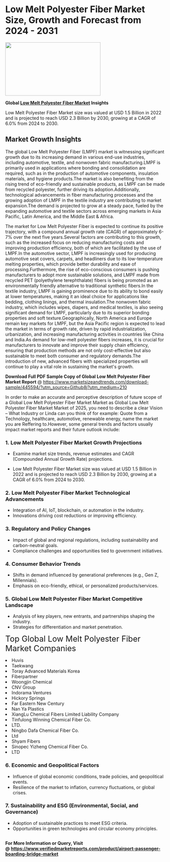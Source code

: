 <H1>Low Melt Polyester Fiber Market Size, Growth and Forecast from 2024 - 2031</H1><img class="aligncenter size-medium wp-image-584254" src="https://thirdeyenews.in/wp-content/uploads/2024/09/Global-Market-Research-300x168.jpeg" alt="" width="300" height="168" /><p><strong>Global&nbsp;<a href="https://www.marketsizeandtrends.com/download-sample/445594/?utm_source=Github8j?utm_medium=210">Low Melt Polyester Fiber Market</a> Insights</strong></p><p>Low Melt Polyester Fiber Market size was valued at USD 1.5 Billion in 2022 and is projected to reach USD 2.3 Billion by 2030, growing at a CAGR of 6.0% from 2024 to 2030.</p><p><h2>Market Growth Insights</h2> <p>The global Low Melt Polyester Fiber (LMPF) market is witnessing significant growth due to its increasing demand in various end-use industries, including automotive, textile, and nonwoven fabric manufacturing.LMPF is primarily used in applications where bonding and consolidation are required, such as in the production of automotive components, insulation materials, and hygiene products.The market is also benefiting from the rising trend of eco-friendly and sustainable products, as LMPF can be made from recycled polyester, further driving its adoption.Additionally, technological advancements in fiber manufacturing processes and the growing adoption of LMPF in the textile industry are contributing to market expansion.The demand is projected to grow at a steady pace, fueled by the expanding automotive and textile sectors across emerging markets in Asia Pacific, Latin America, and the Middle East & Africa.</p> <p>The market for Low Melt Polyester Fiber is expected to continue its positive trajectory, with a compound annual growth rate (CAGR) of approximately 6-7% over the next five years.Several factors are contributing to this growth, such as the increased focus on reducing manufacturing costs and improving production efficiency, both of which are facilitated by the use of LMPF.In the automotive sector, LMPF is increasingly used for producing automotive seat covers, carpets, and headliners due to its low-temperature melting properties, which provide better durability and ease of processing.Furthermore, the rise of eco-conscious consumers is pushing manufacturers to adopt more sustainable solutions, and LMPF made from recycled PET (polyethylene terephthalate) fibers is being promoted as an environmentally friendly alternative to traditional synthetic fibers.In the textile industry, LMPF is gaining prominence due to its ability to bond easily at lower temperatures, making it an ideal choice for applications like bedding, clothing linings, and thermal insulation.The nonwoven fabric industry, which includes wipes, diapers, and medical textiles, is also seeing significant demand for LMPF, particularly due to its superior bonding properties and soft texture.Geographically, North America and Europe remain key markets for LMPF, but the Asia Pacific region is expected to lead the market in terms of growth rate, driven by rapid industrialization, urbanization, and increasing manufacturing activities in countries like China and India.As demand for low-melt polyester fibers increases, it is crucial for manufacturers to innovate and improve their supply chain efficiency, ensuring that production methods are not only cost-effective but also sustainable to meet both consumer and regulatory demands.The introduction of new, advanced fibers with specialized properties will continue to play a vital role in sustaining the market's growth.</p> <p><span class=""><strong>Download Full PDF Sample Copy of Global Low Melt Polyester Fiber Market Report</strong> @ <a href="https://www.marketsizeandtrends.com/download-sample/445594/?utm_source=Github8j?utm_medium=210" target="_blank">https://www.marketsizeandtrends.com/download-sample/445594/?utm_source=Github8j?utm_medium=210</a></span></p><p>In order to make an accurate and perceptive description of future scope of a Global&nbsp;Low Melt Polyester Fiber Market Market as Global&nbsp;Low Melt Polyester Fiber Market Market of 2025, you need to describe a clear Vision &ndash; What Industry or Linda can you think of for example: Quote from a Technology, healthcare, automotive, renewable energy, name the market you are Reffering to.However, some general trends and factors usually impact market reports and their future outlook include:</p><h3>1.&nbsp;<strong>Low Melt Polyester Fiber Market Growth Projections</strong></h3><ul><li>Examine market size trends, revenue estimates and CAGR (Compounded Annual Growth Rate) projections.</li><li><p>Low Melt Polyester Fiber Market size was valued at USD 1.5 Billion in 2022 and is projected to reach USD 2.3 Billion by 2030, growing at a CAGR of 6.0% from 2024 to 2030.</p></li></ul><h3>2.&nbsp;<strong>Low Melt Polyester Fiber Market Technological Advancements</strong></h3><ul><li>Integration of AI, IoT, blockchain, or automation in the industry.</li><li>Innovations driving cost reductions or improving efficiency.</li></ul><h3>3.&nbsp;<strong>Regulatory and Policy Changes</strong></h3><ul><li>Impact of global and regional regulations, including sustainability and carbon-neutral goals.</li><li>Compliance challenges and opportunities tied to government initiatives.</li></ul><h3>4.&nbsp;<strong>Consumer Behavior Trends</strong></h3><ul><li>Shifts in demand influenced by generational preferences (e.g., Gen Z, Millennials).</li><li>Emphasis on eco-friendly, ethical, or personalized products/services.</li></ul><h3>5.&nbsp;<strong>Global Low Melt Polyester Fiber Market Competitive Landscape</strong></h3><ul><li>Analysis of key players, new entrants, and partnerships shaping the industry.</li><li>Strategies for differentiation and market penetration.</li></ul><p data-pm-slice="1 1 []"><span style="color: inherit; font-family: inherit; font-size: 25px;">Top Global Low Melt Polyester Fiber Market Companies</span></p><div class="" data-test-id=""><p><li>Huvis</li><li> Taekwang</li><li> Toray Advanced Materials Korea</li><li> Fiberpartner</li><li> Woongjin Chemical</li><li> CNV Group</li><li> Indorama Ventures</li><li> Hickory Springs</li><li> Far Eastern New Century</li><li> Nan Ya Plastics</li><li> XiangLu Chemical Fibers Limited Liability Company</li><li> Tinfulong Winning Chemical Fiber Co.</li><li>LTD.</li><li> Ningbo Dafa Chemical Fiber Co.</li><li> Ltd</li><li> Shyam Fibers</li><li> Sinopec Yizheng Chemical Fiber Co.</li><li>LTD</li></p></div><h3>6.&nbsp;<strong>Economic and Geopolitical Factors</strong></h3><ul><li>Influence of global economic conditions, trade policies, and geopolitical events.</li><li>Resilience of the market to inflation, currency fluctuations, or global crises.</li></ul><h3>7.&nbsp;<strong>Sustainability and ESG (Environmental, Social, and Governance)</strong></h3><ul><li>Adoption of sustainable practices to meet ESG criteria.</li><li>Opportunities in green technologies and circular economy principles.</li></ul><h2><strong style="font-size: 14px;">For More Information or Query, Visit @&nbsp;</strong><a style="background-color: #ffffff; font-size: 14px;" href="https://www.marketsizeandtrends.com/report/low-melt-polyester-fiber-market/" target="_blank">https://www.verifiedmarketreports.com/product/airport-passenger-boarding-bridge-market</a></h2>